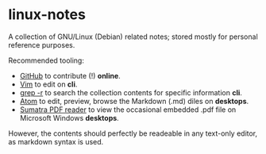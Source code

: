 # linux-notes
A collection of GNU/Linux (Debian) related notes; stored mostly for personal reference purposes.

Recommended tooling:

* [GitHub][1] to contribute (!) **online**.
* [Vim][3] to edit on **cli**.
* [grep -r][4] to search the collection contents for specific information **cli**.
* [Atom][2] to edit, preview, browse the Markdown (.md) diles on **desktops**.
* [Sumatra PDF reader][5] to view the occasional embedded .pdf file on Microsoft Windows **desktops**.

However, the contents should perfectly be readeable in any text-only editor, as markdown syntax is used.

<!-- REFERENCES -->

[1]:https://github.com/
[2]:https://atom.io/
[3]:http://www.vim.org/
[4]:https://www.gnu.org/software/grep/
[5]:https://www.sumatrapdfreader.org/free-pdf-reader.htmls://www.sumatrapdfreader.org/free-pdf-reader.html
